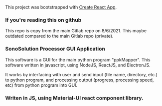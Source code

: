 This project was bootstrapped with [Create React App](https://github.com/facebook/create-react-app).

### If you're reading this on github

This repo is copy from the main Gitlab repo on 8/6/2021. This maybe outdated compared to the main Gitlab repo (private).

### SonoSolution Processor GUI Application

This software is a GUI for the main python program "ppkMapper". This software written in javascript, using NodeJS, ReactJS, and ElectronJS.

It works by interfacing with user and send input (file name, directory, etc.) to python program, and processing output (progress, processing speed, etc) from python program into GUI.

### Writen in JS, using Material-UI react component library.
